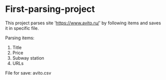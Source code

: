 # First-parsing-project
This project parses site 'https://www.avito.ru/' by following items and saves it in specific file.

Parsing items:

1. Title
2. Price
3. Subway station
4. URLs


File for save:
avito.csv
